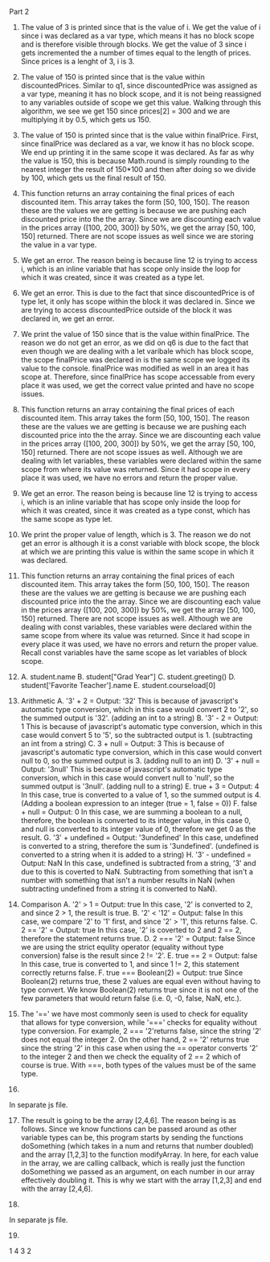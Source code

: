 Part 2
1. The value of 3 is printed since that is the value of i. We get the value of i
since i was declared as a var type, which means it has no block scope and is 
therefore visible through blocks. We get the value of 3 since i gets incremented
the a number of times equal to the length of prices. Since prices is a lenght of
3, i is 3.
2. The value of 150 is printed since that is the value within discountedPrices.
Similar to q1, since discountedPrice was assigned as a var type, meaning it has 
no block scope, and it is not being reassigned to any variables outside of scope
we get this value. Walking through this algorithm, we see we get 150 since 
prices[2] = 300 and we are multiplying it by 0.5, which gets us 150.
3. The value of 150 is printed since that is the value within finalPrice. First,
since finalPrice was declared as a var, we know it has no block scope. We end up
printing it in the same scope it was declared. As far as why the value is 150,
this is because Math.round is simply rounding to the nearest integer the result
of 150*100 and then after doing so we divide by 100, which gets us the final 
result of 150.
4. This function returns an array containing the final prices of each discounted
item. This array takes the form [50, 100, 150]. The reason these are the values
we are getting is because we are pushing each discounted price into the the 
array. Since we are discounting each value in the prices array ([100, 200, 300])
by 50%, we get the array [50, 100, 150] returned. There are not scope issues
as well since we are storing the value in a var type.
5. We get an error. The reason being is because line 12 is trying to access i, 
which is an inline variable that has scope only inside the loop for which it was
created, since it was created as a type let. 
6. We get an error. This is due to the fact that since discountedPrice is of
type let, it only has scope within the block it was declared in. Since we are
trying to access discountedPrice outside of the block it was declared in, we 
get an error.
7. We print the value of 150 since that is the value within finalPrice. The 
reason we do not get an error, as we did on q6 is due to the fact that even 
though we are dealing with a let varibale which has block scope, the scope
finalPrice was declared in is the same scope we logged its value to the console.
finalPrice was modified as well in an area it has scope at. Therefore, since 
finalPrice has scope accessable from every place it was used, we get the correct
value printed and have no scope issues.
8. This function returns an array containing the final prices of each discounted
item. This array takes the form [50, 100, 150]. The reason these are the values
we are getting is because we are pushing each discounted price into the the 
array. Since we are discounting each value in the prices array ([100, 200, 300])
by 50%, we get the array [50, 100, 150] returned. There are not scope issues
as well. Although we are dealing with let variables, these variables were 
declared within the same scope from where its value was returned. Since it had
scope in every place it was used, we have no errors and return the proper value.
9. We get an error. The reason being is because line 12 is trying to access i, 
which is an inline variable that has scope only inside the loop for which it was
created, since it was created as a type const, which has the same scope as type
let.
10. We print the proper value of length, which is 3. The reason we do not get an 
error is although it is a const variable with block scope, the block at which 
we are printing this value is within the same scope in which it was declared. 
11. This function returns an array containing the final prices of each discounted
item. This array takes the form [50, 100, 150]. The reason these are the values
we are getting is because we are pushing each discounted price into the the 
array. Since we are discounting each value in the prices array ([100, 200, 300])
by 50%, we get the array [50, 100, 150] returned. There are not scope issues
as well. Although we are dealing with const variables, these variables were 
declared within the same scope from where its value was returned. Since it had
scope in every place it was used, we have no errors and return the proper value.
Recall const variables have the same scope as let variables of block scope.
12. 
    A. student.name
    B. student["Grad Year"]
    C. student.greeting()
    D. student['Favorite Teacher'].name
    E. student.courseload[0]

13. Arithmetic 
    A. '3' + 2 = Output: '32' 
    This is because of javascript's automatic type conversion, which in this 
    case would convert 2 to '2', so the summed output is '32'. (adding an int
    to a string)
    B. '3' - 2 = Output: 1
    This is because of javascript's automatic type conversion, which in this
    case would convert 5 to '5', so the subtracted output is 1. (subtracting an
    int from a string)
    C. 3 + null = Output: 3
    This is because of javascript's automatic type conversion, which in this 
    case would convert null to 0, so the summed output is 3. (adding null to an
    int)
    D. '3' + null = Output: '3null'
    This is because of javascript's automatic type conversion, which in this 
    case would convert null to 'null', so the summed output is '3null'. (adding
    null to a string)
    E. true + 3 = Output: 4
    In this case, true is converted to a value of 1, so the summed output is 4.
    (Adding a boolean expression to an integer (true = 1, false = 0))
    F. false + null = Output: 0 
    In this case, we are summing a boolean to a null, therefore, the boolean is
    converted to its integer value, in this case 0, and null is converted to its
    integer value of 0, therefore we get 0 as the result.
    G. '3' + undefined = Output: '3undefined'
    In this case, undefined is converted to a string, therefore the sum is 
    '3undefined'. (undefined is converted to a string when it is added to a
    string)
    H. '3' - undefined = Output: NaN
    In this case, undefined is subtracted from a string, '3' and due to this
    is coverted to NaN. Subtracting from something that isn't a number with 
    something that isn't a number results in NaN (when subtracting undefined 
    from a string it is converted to NaN).

14. Comparison
    A. '2' > 1 = Output: true
    In this case, '2' is converted to 2, and since 2 > 1, the result is true.
    B. '2' < '12' = Output: false
    In this case, we compare '2' to '1' first, and since '2' > '1', this returns
    false.
    C. 2 == '2' = Output: true
    In this case, '2' is coverted to 2 and 2 == 2, therefore the statement 
    returns true.
    D. 2 === '2' = Output: false
    Since we are using the strict equlity operator (equality without type 
    conversion) false is the result since 2 != '2'.
    E. true == 2 = Output: false
    In this case, true is converted to 1, and since 1 != 2, this statement 
    correctly returns false.
    F. true === Boolean(2) = Output: true 
    Since Boolean(2) returns true, these 2 values are equal even without having
    to type convert. We know Boolean(2) returns true since it is not one of the
    few parameters that would return false (i.e. 0, -0, false, NaN, etc.).

15. The '==' we have most commonly seen is used to check for equality that 
allows for type conversion, while '===' checks for equality without type 
conversion. For example, 2 === '2'returns false, since the string '2' does not
equal the integer 2. On the other hand, 2 == '2' returns true since the string
'2' in this case when using the == operator converts '2' to the integer 2 and
then we check the equality of 2 == 2 which of course is true. With ===, both 
types of the values must be of the same type.

16. 
In separate js file.

17. The result is going to be the array [2,4,6]. The reason being is as follows.
Since we know functions can be passed around as other variable types can be, 
this program starts by sending the functions doSomething (which takes in a num
and returns that number doubled) and the array [1,2,3] to the function 
modifyArray. In here, for each value in the array, we are calling callback, 
which is really just the function doSomething we passed as an argument, on each
number in our array effectively doubling it. This is why we start with the array
[1,2,3] and end with the array [2,4,6].

18. 
In separate js file.

19. 
1
4
3
2